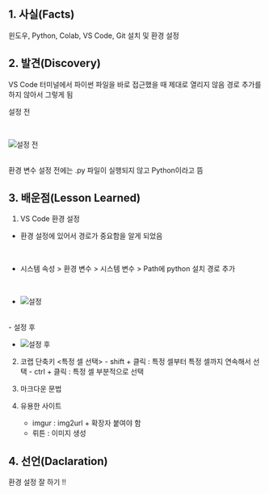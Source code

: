 ## 1. 사실(Facts)
윈도우, Python, Colab, VS Code, Git 설치 및 환경 설정

## 2. 발견(Discovery)
VS Code 터미널에서 파이썬 파일을 바로 접근했을 때 제대로 열리지 않음
  경로 추가를 하지 않아서 그렇게 됨
   
   설정 전

   <br>
   
   ![설정 전](https://imgur.com/8BhGTF2.png)

   <br>
   환경 변수 설정 전에는 .py 파일이 실행되지 않고 Python이라고 뜸

## 3. 배운점(Lesson Learned)
1. VS Code 환경 설정
- 환경 설정에 있어서 경로가 중요함을 알게 되었음

<br>

  - 시스템 속성 > 환경 변수 > 시스템 변수 > Path에 python 설치 경로 추가
     
<br>

  - ![설정](https://imgur.com/gMgy8pX.png)

<br>
  - 설정 후

<br>

  - ![설정 후](https://imgur.com/Y586kae.png)


2. 코랩 단축키
    <특정 셀 선택>
        - shift + 클릭 : 특정 셀부터 특정 셀까지 연속해서 선택
         - ctrl + 클릭 : 특정 셀 부분적으로 선택

3. 마크다운 문법

4. 유용한 사이트
    - imgur : img2url + 확장자 붙여야 함
    - 뤼튼 : 이미지 생성



## 4.  선언(Daclaration)
환경 설정 잘 하기 !!
